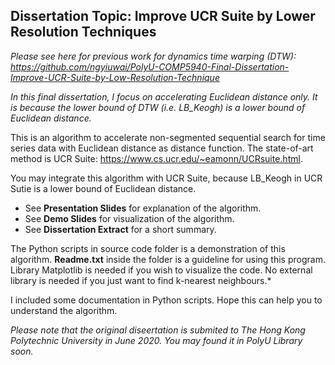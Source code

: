 ## Dissertation Topic: Improve UCR Suite by Lower Resolution Techniques

*Please see here for previous work for dynamics time warping (DTW): https://github.com/ngyiuwai/PolyU-COMP5940-Final-Dissertation-Improve-UCR-Suite-by-Low-Resolution-Technique*

*In this final dissertation, I focus on accelerating Euclidean distance only. It is because the lower bound of DTW (i.e. LB_Keogh) is a lower bound of Euclidean distance.*

This is an algorithm to accelerate non-segmented sequential search for time series data with Euclidean distance as distance function. The state-of-art method is UCR Suite: https://www.cs.ucr.edu/~eamonn/UCRsuite.html.

You may integrate this algorithm with UCR Suite, because LB_Keogh in UCR Sutie is a lower bound of Euclidean distance.

- See **Presentation Slides** for explanation of the algorithm.
- See **Demo Slides** for visualization of the algorithm.
- See **Dissertation Extract** for a short summary.

The Python scripts in source code folder is a demonstration of this algorithm. **Readme.txt** inside the folder is a guideline for using this program. Library Matplotlib is needed if you wish to visualize the code. No external library is needed if you just want to find k-nearest neighbours.*

I included some documentation in Python scripts. Hope this can help you to understand the algorithm.

*Please note that the original diseertation is submited to The Hong Kong Polytechnic University in June 2020. You may found it in PolyU Library soon.*